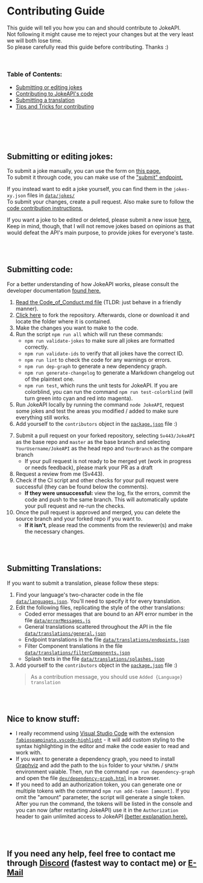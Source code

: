 # Contributing Guide

This guide will tell you how you can and should contribute to JokeAPI.  
Not following it might cause me to reject your changes but at the very least we will both lose time.  
So please carefully read this guide before contributing. Thanks :)

<br>

### Table of Contents:

-   [Submitting or editing jokes](#submitting-or-editing-jokes)
-   [Contributing to JokeAPI's code](#submitting-code)
-   [Submitting a translation](#submitting-translations)
-   [Tips and Tricks for contributing](#other-nice-to-know-stuff)

<br><br><br><br>

## Submitting or editing jokes:

To submit a joke manually, you can use the form on [this page.](https://jokeapi.dev/#submit)  
To submit it through code, you can make use of the ["submit" endpoint.](https://jokeapi.dev/#submit-endpoint)

If you instead want to edit a joke yourself, you can find them in the `jokes-xy.json` files in [`data/jokes/`](../data/jokes/)  
To submit your changes, create a pull request. Also make sure to follow the [code contribution instructions.](#submitting-code)

If you want a joke to be edited or deleted, please submit a new issue [here.](https://github.com/Sv443/JokeAPI/issues/new?assignees=Sv443&labels=reported+joke&template=3_report_a_joke.md&title=)  
Keep in mind, though, that I will not remove jokes based on opinions as that would defeat the API's main purpose, to provide jokes for everyone's taste.

<br><br>

## Submitting code:

For a better understanding of how JokeAPI works, please consult the developer documentation [found here.](../dev/docs/home.md#readme)

1. [Read the Code_of_Conduct.md file](./Code_of_Conduct.md) (TLDR: just behave in a friendly manner).
2. [Click here](https://github.com/Sv443/JokeAPI/fork) to fork the repository. Afterwards, clone or download it and locate the folder where it is contained.
3. Make the changes you want to make to the code.
4. Run the script `npm run all` which will run these commands:
    - `npm run validate-jokes` to make sure all jokes are formatted correctly.
    - `npm run validate-ids` to verify that all jokes have the correct ID.
    - `npm run lint` to check the code for any warnings or errors.
    - `npm run dep-graph` to generate a new dependency graph.
    - `npm run generate-changelog` to generate a Markdown changelog out of the plaintext one.
    - `npm run test`, which runs the unit tests for JokeAPI. If you are colorblind, you can run the command `npm run test-colorblind` (will turn green into cyan and red into magenta).
5. Run JokeAPI locally by running the command `node JokeAPI`, request some jokes and test the areas you modified / added to make sure everything still works.
6. Add yourself to the `contributors` object in the [`package.json`](../package.json) file :)
 <!-- - **If it doesn't exist or is empty** please add it using the second format on [this website](https://flaviocopes.com/package-json/#contributors) -->
7. Submit a pull request on your forked repository, selecting `Sv443/JokeAPI` as the base repo and `master` as the base branch and selecting `YourUsername/JokeAPI` as the head repo and `YourBranch` as the compare branch
    - If your pull request is not ready to be merged yet (work in progress or needs feedback), please mark your PR as a draft
8. Request a review from me (Sv443).
9. Check if the CI script and other checks for your pull request were successful (they can be found below the comments).
    - **If they were unsuccessful:** view the log, fix the errors, commit the code and push to the same branch. This will automatically update your pull request and re-run the checks.
10. Once the pull request is approved and merged, you can delete the source branch and your forked repo if you want to.
    - **If it isn't**, please read the comments from the reviewer(s) and make the necessary changes.

<br><br>

## Submitting Translations:

If you want to submit a translation, please follow these steps:

1. Find your language's two-character code in the file [`data/languages.json`](../data/languages.json). You'll need to specify it for every translation.
2. Edit the following files, replicating the style of the other translations:
    - Coded error messages that are bound to an API error number in the file [`data/errorMessages.js`](../data/errorMessages.js)
    - General translations scattered throughout the API in the file [`data/translations/general.json`](../data/translations/general.json)
    - Endpoint translations in the file [`data/translations/endpoints.json`](../data/translations/endpoints.json)
    - Filter Component translations in the file [`data/translations/filterComponents.json`](../data/translations/filterComponents.json)
    - Splash texts in the file [`data/translations/splashes.json`](../data/translations/splashes.json)
3. Add yourself to the `contributors` object in the [`package.json`](../package.json) file :)
    > As a contribution message, you should use `Added {Language} translation`

<br><br>

## Nice to know stuff:

-   I really recommend using [Visual Studio Code](https://code.visualstudio.com/) with the extension [`fabiospampinato.vscode-highlight`](https://marketplace.visualstudio.com/items?itemName=fabiospampinato.vscode-highlight) - it will add custom styling to the syntax highlighting in the editor and make the code easier to read and work with.
-   If you want to generate a dependency graph, you need to install [Graphviz](https://graphviz.gitlab.io/download/) and add the path to the `bin` folder to your `%PATH%` / `$PATH` environment vaiable. Then, run the command `npm run dependency-graph` and open the file [`dev/dependency-graph.html`](../dev/dependency-graph.html) in a browser.
-   If you need to add an authorization token, you can generate one or multiple tokens with the command `npm run add-token [amount]`. If you omit the "amount" parameter, the script will generate a single token. After you run the command, the tokens will be listed in the console and you can now (after restarting JokeAPI) use it in the `Authorization` header to gain unlimited access to JokeAPI [(better explanation here).](https://jokeapi.dev/#api-tokens)

<br><br>

## If you need any help, feel free to contact me through [Discord](https://dc.sv443.net) (fastest way to contact me) or [E-Mail](mailto:contact@sv443.net?subject=Questions%20about%20contributing%20to%20JokeAPI)
